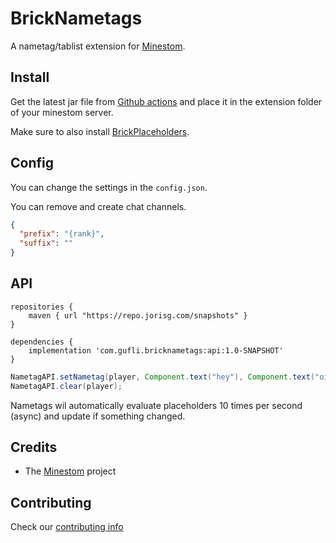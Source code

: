 # BrickNametags

A nametag/tablist extension for [Minestom](https://github.com/Minestom/Minestom).

## Install

Get the latest jar file from [Github actions](https://github.com/MinestomBrick/BrickWorlds/actions) 
and place it in the extension folder of your minestom server.

Make sure to also install [BrickPlaceholders](https://github.com/MinestomBrick/BrickPlaceholders).

## Config

You can change the settings in the `config.json`.

You can remove and create chat channels.
```json
{
  "prefix": "{rank}",
  "suffix": ""
}
```

## API

```
repositories {
    maven { url "https://repo.jorisg.com/snapshots" }
}

dependencies {
    implementation 'com.gufli.bricknametags:api:1.0-SNAPSHOT'
}
```

```java
NametagAPI.setNametag(player, Component.text("hey"), Component.text("oi"));
NametagAPI.clear(player);
```

Nametags wil automatically evaluate placeholders 10 times per second (async) and update if something changed.

## Credits

* The [Minestom](https://github.com/Minestom/Minestom) project

## Contributing

Check our [contributing info](CONTRIBUTING.md)

